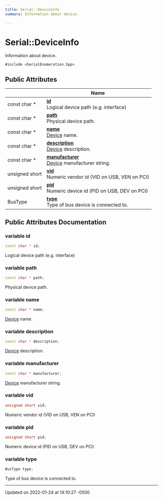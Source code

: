 ```yaml
---
title: Serial::DeviceInfo
summary: Information about device. 

---
```


# Serial::DeviceInfo



Information about device. 


`#include <SerialEnumeration.hpp>`

## Public Attributes

|                | Name           |
| -------------- | -------------- |
| const char * | **[id](/Documentation/Classes/struct_serial_1_1_device_info/#variable-id)** <br>Logical device path (e.g. interface)  |
| const char * | **[path](/Documentation/Classes/struct_serial_1_1_device_info/#variable-path)** <br>Physical device path.  |
| const char * | **[name](/Documentation/Classes/struct_serial_1_1_device_info/#variable-name)** <br>[Device](/Documentation/Classes/struct_serial_1_1_device/) name.  |
| const char * | **[description](/Documentation/Classes/struct_serial_1_1_device_info/#variable-description)** <br>[Device](/Documentation/Classes/struct_serial_1_1_device/) description.  |
| const char * | **[manufacturer](/Documentation/Classes/struct_serial_1_1_device_info/#variable-manufacturer)** <br>[Device](/Documentation/Classes/struct_serial_1_1_device/) manufacturer string.  |
| unsigned short | **[vid](/Documentation/Classes/struct_serial_1_1_device_info/#variable-vid)** <br>Numeric vendor id (VID on USB, VEN on PCI)  |
| unsigned short | **[pid](/Documentation/Classes/struct_serial_1_1_device_info/#variable-pid)** <br>Numeric device id (PID on USB, DEV on PCI)  |
| BusType | **[type](/Documentation/Classes/struct_serial_1_1_device_info/#variable-type)** <br>Type of bus device is connected to.  |

## Public Attributes Documentation

### variable id

```cpp
const char * id;
```

Logical device path (e.g. interface) 

### variable path

```cpp
const char * path;
```

Physical device path. 

### variable name

```cpp
const char * name;
```

[Device](/Documentation/Classes/struct_serial_1_1_device/) name. 

### variable description

```cpp
const char * description;
```

[Device](/Documentation/Classes/struct_serial_1_1_device/) description. 

### variable manufacturer

```cpp
const char * manufacturer;
```

[Device](/Documentation/Classes/struct_serial_1_1_device/) manufacturer string. 

### variable vid

```cpp
unsigned short vid;
```

Numeric vendor id (VID on USB, VEN on PCI) 

### variable pid

```cpp
unsigned short pid;
```

Numeric device id (PID on USB, DEV on PCI) 

### variable type

```cpp
BusType type;
```

Type of bus device is connected to. 

-------------------------------

Updated on 2022-01-24 at 14:10:27 -0500